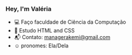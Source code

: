 ### Hey, I'm Valéria
- 💻 Faço faculdade de Ciência da Computação
- 📖 Estudo HTML and CSS
- :mailbox_with_mail: Contato: managerakemi@gmail.com
- :relaxed: pronomes: Ela/Dela 


